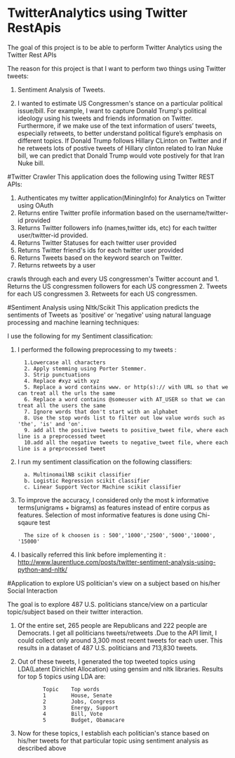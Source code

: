 # TwitterAnalytics using Twitter RestApis
The goal of this project is to be able to perform Twitter Analytics using the Twitter Rest APIs

The reason for this project is that I want to perform two things using Twitter tweets:

1. Sentiment Analysis of Tweets.

2. I wanted to estimate US Congressmen's stance on a particular political issue/bill. For example, 
   I want to capture Donald Trump's political ideology using his tweets and friends information on Twitter. 
   Furthermore, if we make use of the text information of users’ tweets, especially retweets, to better understand political       figure’s emphasis on different topics. If Donald Trump follows Hillary CLinton on Twitter and if he retweets lots of
   postive tweets of Hillary clinton related to Iran Nuke bill, we can predict that Donald Trump would vote postively for 
   that Iran Nuke bill.

#Twitter Crawler 
This application does the following using Twitter REST APIs:

1. Authenticates my twitter application(MiningInfo) for Analytics on Twitter using OAuth
2. Returns entire Twitter profile information based on the username/twitter-id provided
3. Returns Twitter followers info (names,twitter ids, etc) for each twitter user/twitter-id provided.
4. Returns Twitter Statuses for each twitter user provided
5. Returns Twitter friend's ids for each twitter user provided
6. Returns Tweets based on the keyword search on Twitter.
7. Returns retweets by a user

crawls through each and every US congressmen's Twitter account and
    1. Returns the US congressmen followers for each US congressmen
    2. Tweets for each US congressmen
    3. Retweets for each US congressmen.

#Sentiment Analysis using Nltk/Scikit
This application predicts the sentiments of Tweets as 'positive' or 'negative' using natural language processing and machine learning techniques:

I use the following for my Sentiment classification:

1. I performed the following preprocessing to my tweets :

         1.Lowercase all characters
         2. Apply stemming using Porter Stemmer.
         3. Strip punctuations
         4. Replace #xyz with xyz
         5. Replace a word contains www. or http(s):// with URL so that we can treat all the urls the same
         6. Replace a word contains @someuser with AT_USER so that we can treat all the users the same
         7. Ignore words that don't start with an alphabet
         8. Use the stop words list to filter out low value words such as 'the', 'is' and 'on'.
         9. add all the positive tweets to positive_tweet file, where each line is a preprocessed tweet
         10.add all the negative tweets to negative_tweet file, where each line is a preprocessed tweet

2. I run my sentiment classification on the following classifiers:

         a. MultinomailNB scikit classifier
         b. Logistic Regression scikit classifier
         c. Linear Support Vector Machine scikit classifier

3. To improve the accuracy, I considered only the most k informative terms(unigrams + bigrams) as features instead of entire corpus as features. Selection of most informative features is done using Chi-sqaure test

         The size of k choosen is : 500','1000','2500','5000','10000', '15000' 

4. I basically referred this link before implementing it : http://www.laurentluce.com/posts/twitter-sentiment-analysis-using-python-and-nltk/

#Application to explore US politician's view on a subject based on his/her Social Interaction

The goal is to explore 487 U.S. politicians stance/view on a particular topic/subject based on their twitter interaction.

1. Of the entire set, 265 people are Republicans and 222 people are Democrats. I get all politicians tweets/retweets .Due to the    API limit, I could collect only around 3,300 most recent tweets for each user. This results in a dataset of 487 U.S.             politicians and 713,830 tweets.

2. Out of these tweets, I generated the top tweeted topics using LDA(Latent Dirichlet Allocation) using gensim and nltk libraries.
         Results for top 5 topics  using LDA are: 

               Topic    Top words
               1        House, Senate
               2        Jobs, Congress
               3        Energy, Support
               4        Bill, Vote
               5        Budget, Obamacare
3. Now for these topics, I establish each politician's stance based on his/her tweets for that particular topic using sentiment    analysis as described above
